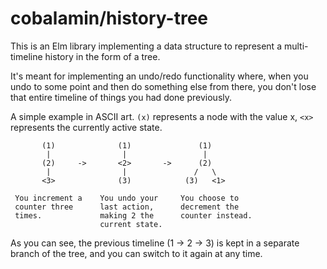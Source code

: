 # cobalamin/history-tree

This is an Elm library implementing a data structure to represent a multi-timeline history in the form of a tree.

It's meant for implementing an undo/redo functionality where, when you undo to some point and then do something else from there, you don't lose that entire timeline of things you had done previously.

A simple example in ASCII art. `(x)` represents a node with the value x, `<x>` represents the currently active state.

```
       (1)              (1)               (1)
        |                |                 |
       (2)     ->       <2>       ->      (2)
        |                |               /   \ 
       <3>              (3)            (3)   <1>

 You increment a    You undo your     You choose to
 counter three      last action,      decrement the
 times.             making 2 the      counter instead.
                    current state.   
```

As you can see, the previous timeline (1 -> 2 -> 3) is kept in a separate branch of the tree, and you can switch to it again at any time.
